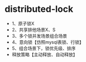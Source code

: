 # distributed-lock



 * 1、原子锁X
 * 2、共享排他场景X、S
 * 3、多个锁并发场景组合场景
 * 4、意向锁【仿照mysql表锁、行锁】
 * 5、组合场景下，锁优先级、排序
 * 释放策略【主动释放、自动释放】
